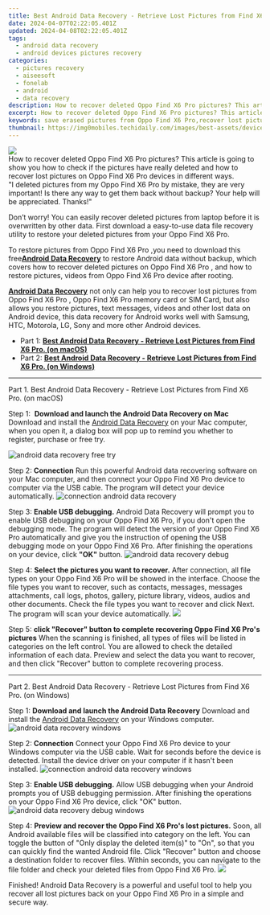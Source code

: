 ```yaml
---
title: Best Android Data Recovery - Retrieve Lost Pictures from Find X6 Pro.
date: 2024-04-07T02:22:05.401Z
updated: 2024-04-08T02:22:05.401Z
tags: 
  - android data recovery
  - android devices pictures recovery
categories: 
  - pictures recovery
  - aiseesoft
  - fonelab
  - android
  - data recovery
description: How to recover deleted Oppo Find X6 Pro pictures? This article is going to show you how to check if the pictures have really deleted and how to recover lost pictures on Oppo Find X6 Pro devices in different ways.
excerpt: How to recover deleted Oppo Find X6 Pro pictures? This article is going to show you how to check if the pictures have really deleted and how to recover lost pictures on Oppo Find X6 Pro devices in different ways.
keywords: save erased pictures from Oppo Find X6 Pro,recover lost pictures from Oppo Find X6 Pro,retrieve wiped pictures Oppo Find X6 Pro,android pictures retrieval,retrieve wiped pictures Oppo,regain missing pictures,how to recover deleted pictures in Find X6 Pro,how to recover pictures on Find X6 Pro,my pictures deleted from Oppo Find X6 Pro how to undo pictures,Oppo reset but recover pictures,how to recover pictures Find X6 Pro,Find X6 Pro pictures recovery software
thumbnail: https://img0mobiles.techidaily.com/images/best-assets/devices/oppo/oppo-find-x6-pro/1.jpg
---
```


<img src="https://img0mobiles.techidaily.com/images/best-assets/devices/oppo/oppo-find-x6-pro/1.jpg" class="atpl-imgstyle"  />

<div class="atpl-content atpl-for-fonelab-android recover-pictures">

<div class="atpl-post-description-part-1">
How to recover deleted Oppo Find X6 Pro pictures? This article is going to show you how to check if the pictures have really deleted and how to recover lost pictures on Oppo Find X6 Pro devices in different ways.
</div>

<div class="atpl-post-description-part-2">
<div class="tpl-content-sub-paragraph-question">
  "I deleted pictures from my Oppo Find X6 Pro  by mistake, they are very important! Is there any way to get them back without backup? Your help will be appreciated. Thanks!"
</div>
<div class="tpl-content-sub-paragraph-content">
<p>
  Don’t worry! You can easily recover deleted pictures from laptop before it is overwritten by other data. First download a easy-to-use data file recovery utility to restore your deleted pictures from your Oppo Find X6 Pro.
</p>
</div>
</div>

<div class="atpl-post-description-part-3">
<div class="tpl-content-sub-paragraph-content">
  <p>
    To restore pictures from Oppo Find X6 Pro ,you need to download this free<a href="https://tools.techidaily.com/aiseesoft-android-data-recovery/" ><strong>Android Data Recovery</strong></a> to restore Android data without backup, which covers how to recover deleted pictures on Oppo Find X6 Pro , and how to restore pictures, videos from Oppo Find X6 Pro device after rooting.
  </p>
</div>

<div class="tpl-content-sub-paragraph-content">
  <p>
    <a href="https://tools.techidaily.com/aiseesoft-android-data-recovery/" ><strong>Android Data Recovery</strong></a> not only can help you to recover lost pictures from Oppo Find X6 Pro , Oppo Find X6 Pro memory card or SIM Card, but also allows you restore pictures, text messages, videos and other lost data on Android device, this data recovery for Android works well with Samsung, HTC, Motorola, LG, Sony and more other Android devices.
  </p>
</div>
</div>

<ul>
  <li>Part 1: <strong><a href="#p1"> Best Android Data Recovery - Retrieve Lost Pictures from Find X6 Pro.  (on macOS)</a></strong></li>
  <li>Part 2: <strong><a href="#p2"> Best Android Data Recovery - Retrieve Lost Pictures from Find X6 Pro.  (on Windows)</a></strong></li>
</ul>



<!-- Part 1 -->
<a id="p1" name="p1" ></a><hr>

<div>
  <span class="atpl-step-part-style">Part 1. Best Android Data Recovery - Retrieve Lost Pictures from Find X6 Pro. (on macOS)</span>
</div>  

<span class="atpl-stepstyle-a"><span>Step 1: </span></span> <strong>Download and launch the Android Data Recovery on Mac</strong>
Download and install the <a href="https://tools.techidaily.com/aiseesoft-android-data-recovery/" >Android Data Recovery</a> on your Mac computer, when you open it, a dialog box will pop up to remind you whether to register, purchase or free try.

<img src="https://tools.techidaily.com/images/apps/aiseesoft/android-data-recovery/mac-free-try.png" class="atpl-imgstyle" alt="android data recovery free try" />

<span class="atpl-stepstyle-a"><span>Step 2: </span></span> <strong>Connection</strong>
Run this powerful Android data recovering software on your Mac computer, and then connect your Oppo Find X6 Pro device to computer via the USB cable. The program will detect your device automatically.
<img src="https://tools.techidaily.com/images/apps/aiseesoft/android-data-recovery/mac-connection-interface.jpg" class="atpl-imgstyle" alt="connection android data recovery" />

<span class="atpl-stepstyle-a"><span>Step 3: </span></span> <strong>Enable USB debugging.</strong>
Android Data Recovery will prompt you to enable USB debugging on your Oppo Find X6 Pro, if you don't open the debugging mode. The program will detect the version of your Oppo Find X6 Pro automatically and give you the instruction of opening the USB debugging mode on your Oppo Find X6 Pro. After finishing the operations on your device, click <strong>"OK"</strong> button.
<img src="https://tools.techidaily.com/images/apps/aiseesoft/android-data-recovery/mac-android-usb-debug.jpg"  class="atpl-imgstyle" alt="android data recovery debug" />

<span class="atpl-stepstyle-a"><span>Step 4: </span></span> <strong>Select the pictures you want to recover.</strong>
After connection, all file types on your Oppo Find X6 Pro will be showed in the interface. Choose the file types you want to recover, such as contacts, messages, messages attachments, call logs, photos, gallery, picture library, videos, audios and other documents. Check the file types you want to recover and click Next. The program will scan your device automatically.
<img src="https://tools.techidaily.com/images/apps/aiseesoft/android-data-recovery/mac-choose-type-photos.jpg" class="atpl-imgstyle"  />

<span class="atpl-stepstyle-a"><span>Step 5: </span></span> <strong>click "Recover" button to  complete recovering Oppo Find X6 Pro's pictures</strong>
When the scanning is finished, all types of files will be listed in categories on the left control. You are allowed to check the detailed information of each data. Preview and select the data you want to recover, and then click "Recover" button to complete recovering process.


<a id="p2" name="p2"></a><hr>

<!-- Part 2 -->
<div>
  <span class="atpl-step-part-style">Part 2. Best Android Data Recovery - Retrieve Lost Pictures from Find X6 Pro. (on Windows)</span>
</div>

<span class="atpl-stepstyle-a"><span>Step 1: </span></span> <strong>Download and launch the Android Data Recovery</strong>
Download and install the <a href="https://tools.techidaily.com/aiseesoft-android-data-recovery/" >Android Data Recovery</a> on your Windows computer.
<img src="https://tools.techidaily.com/images/apps/aiseesoft/android-data-recovery/win-start-interface.png"  class="atpl-imgstyle" alt="android data recovery windows" />

<span class="atpl-stepstyle-a"><span>Step 2: </span></span> <strong>Connection</strong>
Connect your Oppo Find X6 Pro device to your Windows computer via the USB cable. Wait for seconds before the device is detected. Install the device driver on your computer if it hasn't been installed.
<img src="https://tools.techidaily.com/images/apps/aiseesoft/android-data-recovery/win-connection-interface.png" class="atpl-imgstyle" alt="connection android data recovery windows" />

<span class="atpl-stepstyle-a"><span>Step 3: </span></span> <strong>Enable USB debugging.</strong>
Allow USB debugging when your Android prompts you of USB debugging permission. After finishing the operations on your Oppo Find X6 Pro device, click "OK" button.
<img src="https://tools.techidaily.com/images/apps/aiseesoft/android-data-recovery/win-android-usb-debug.png" class="atpl-imgstyle" alt="android data recovery debug windows" />

<span class="atpl-stepstyle-a"><span>Step 4: </span></span> <strong>Preview and recover the Oppo Find X6 Pro's lost pictures.</strong>
Soon, all Android available files will be classified into category on the left. You can toggle the button of "Only display the deleted item(s)" to "On", so that you can quickly find the wanted Android file. Click "Recover" button and choose a destination folder to recover files. Within seconds, you can navigate to the file folder and check your deleted files from Oppo Find X6 Pro.
<img src="https://tools.techidaily.com/images/apps/aiseesoft/android-data-recovery/win-recover-photos.png" class="atpl-imgstyle"  />

<div class="atpl-post-description-part-4">
<div class="tpl-content-sub-paragraph-normal">
  <p>
    Finished! Android Data Recovery is a powerful and useful tool to help you recover all lost pictures back on your Oppo Find X6 Pro in a simple and secure way.
  </p>
</div>
</div>

<ins class="adsbygoogle"
     style="display:block"
     data-ad-client="ca-pub-7571918770474297"
     data-ad-slot="8358498916"
     data-ad-format="auto"
     data-full-width-responsive="true"></ins>



</div>
<ins class="adsbygoogle"
    style="display:block"
    data-ad-format="autorelaxed"
    data-ad-client="ca-pub-7571918770474297"
    data-ad-slot="1223367746"></ins>
